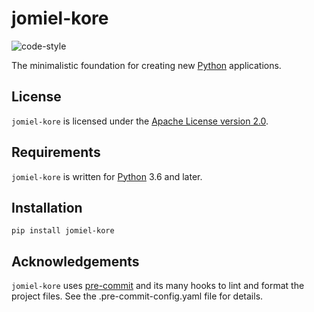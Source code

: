 # jomiel-kore

![code-style]

[code-style]: https://img.shields.io/badge/code%20style-black-000000.svg

The minimalistic foundation for creating new [Python] applications.

## License

`jomiel-kore` is licensed under the [Apache License version 2.0][aplv2].

## Requirements

`jomiel-kore` is written for [Python] 3.6 and later.

## Installation

```shell
pip install jomiel-kore
```

## Acknowledgements

`jomiel-kore` uses [pre-commit] and its many hooks to lint and format
the project files. See the .pre-commit-config.yaml file for details.

[python]: https://www.python.org/about/gettingstarted/
[aplv2]: https://www.tldrlegal.com/l/apache2
[pre-commit]: https://pre-commit.com/
[pypi]: https://pypi.org
